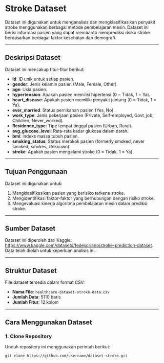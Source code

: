 # Stroke Dataset

Dataset ini digunakan untuk menganalisis dan mengklasifikasikan penyakit stroke menggunakan berbagai metode pembelajaran mesin. Dataset ini berisi informasi pasien yang dapat membantu memprediksi risiko stroke berdasarkan berbagai faktor kesehatan dan demografi.

---

## **Deskripsi Dataset**

Dataset ini mencakup fitur-fitur berikut:

- **id**: ID unik untuk setiap pasien.
- **gender**: Jenis kelamin pasien (Male, Female, Other).
- **age**: Usia pasien.
- **hypertension**: Apakah pasien memiliki hipertensi (0 = Tidak, 1 = Ya).
- **heart_disease**: Apakah pasien memiliki penyakit jantung (0 = Tidak, 1 = Ya).
- **ever_married**: Status pernikahan pasien (Yes, No).
- **work_type**: Jenis pekerjaan pasien (Private, Self-employed, Govt_job, Children, Never_worked).
- **Residence_type**: Tipe tempat tinggal pasien (Urban, Rural).
- **avg_glucose_level**: Rata-rata kadar glukosa dalam darah.
- **bmi**: Indeks massa tubuh pasien.
- **smoking_status**: Status merokok pasien (formerly smoked, never smoked, smokes, Unknown).
- **stroke**: Apakah pasien mengalami stroke (0 = Tidak, 1 = Ya).

---

## **Tujuan Penggunaan**

Dataset ini digunakan untuk:
1. Mengklasifikasikan pasien yang berisiko terkena stroke.
2. Mengidentifikasi faktor-faktor yang berhubungan dengan risiko stroke.
3. Mengevaluasi kinerja algoritma pembelajaran mesin dalam prediksi stroke.

---

## **Sumber Dataset**

Dataset ini diperoleh dari Kaggle: https://www.kaggle.com/datasets/fedesoriano/stroke-prediction-dataset. Data telah diolah untuk keperluan analisis ini.

---

## **Struktur Dataset**

File dataset tersedia dalam format CSV:
- **Nama File**: `healthcare-dataset-stroke-data.csv`
- **Jumlah Data**: 5110 baris
- **Jumlah Fitur**: 12 kolom

---

## **Cara Menggunakan Dataset**

### **1. Clone Repository**
Unduh repository ini menggunakan perintah berikut:
```bash
git clone https://github.com/username/dataset-stroke.git
